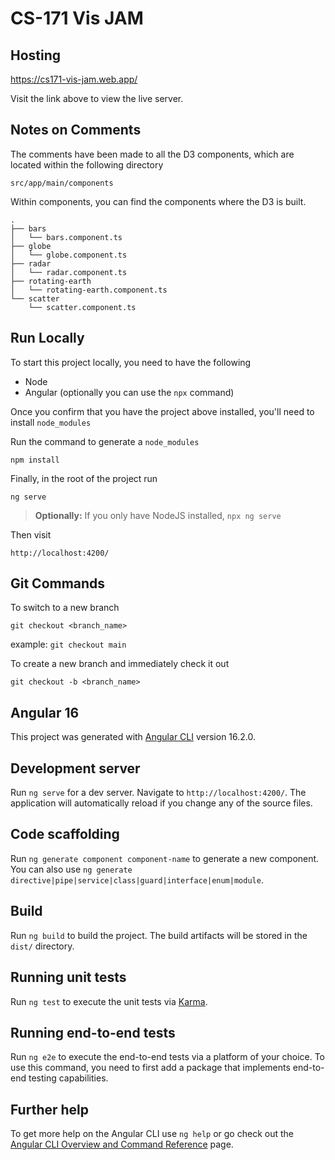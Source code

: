 # CS-171 Vis JAM

## Hosting
https://cs171-vis-jam.web.app/

Visit the link above to view the live server.

## Notes on Comments

The comments have been made to all the D3 components, which are located within the following directory

```
src/app/main/components
```

Within components, you can find the components where the D3 is built.
```
.
├── bars
│   └── bars.component.ts
├── globe
│   └── globe.component.ts
├── radar
│   └── radar.component.ts
├── rotating-earth
│   └── rotating-earth.component.ts
└── scatter
    └── scatter.component.ts
```

## Run Locally
To start this project locally, you need to have the following
- Node
- Angular (optionally you can use the `npx` command)


Once you confirm that you have the project above installed, you'll need to install `node_modules`

Run the command to generate a `node_modules`
```
npm install
```

Finally, in the root of the project run 
```
ng serve
``` 
> **Optionally:** If you only have NodeJS installed, `npx ng serve`

Then visit 
```
http://localhost:4200/
```

## Git Commands

To switch to a new branch
```
git checkout <branch_name>
```
example: `git checkout main`

To create a new branch and immediately check it out
```
git checkout -b <branch_name>
```


## Angular 16
This project was generated with [Angular CLI](https://github.com/angular/angular-cli) version 16.2.0.

## Development server

Run `ng serve` for a dev server. Navigate to `http://localhost:4200/`. The application will automatically reload if you change any of the source files.

## Code scaffolding

Run `ng generate component component-name` to generate a new component. You can also use `ng generate directive|pipe|service|class|guard|interface|enum|module`.

## Build

Run `ng build` to build the project. The build artifacts will be stored in the `dist/` directory.

## Running unit tests

Run `ng test` to execute the unit tests via [Karma](https://karma-runner.github.io).

## Running end-to-end tests

Run `ng e2e` to execute the end-to-end tests via a platform of your choice. To use this command, you need to first add a package that implements end-to-end testing capabilities.

## Further help

To get more help on the Angular CLI use `ng help` or go check out the [Angular CLI Overview and Command Reference](https://angular.io/cli) page.
